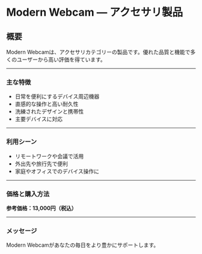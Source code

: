 # Modern Webcam — アクセサリ製品

## 概要

Modern Webcamは、アクセサリカテゴリーの製品です。優れた品質と機能で多くのユーザーから高い評価を得ています。

---
### 主な特徴

- 日常を便利にするデバイス周辺機器
- 直感的な操作と高い耐久性
- 洗練されたデザインと携帯性
- 主要デバイスに対応
---
### 利用シーン

- リモートワークや会議で活用
- 外出先や旅行先で便利
- 家庭やオフィスでのデバイス操作に
---
### 価格と購入方法

**参考価格：13,000円（税込）**

---
### メッセージ

Modern Webcamがあなたの毎日をより豊かにサポートします。
